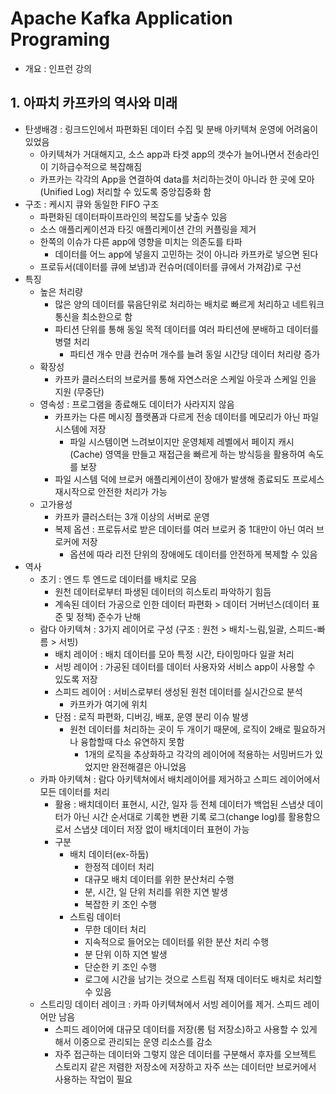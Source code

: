 # Apache Kafka Application Programing

- 개요 : 인프런 강의

## 1. 아파치 카프카의 역사와 미래

- 탄생배경 : 링크드인에서 파편화된 데이터 수집 및 분배 아키텍쳐 운영에 어려움이 있었음
  - 아키텍쳐가 거대해지고, 소스 app과 타겟 app의 갯수가 늘어나면서 전송라인이 기하급수적으로 복잡해짐
  - 카프카는 각각의 App을 연결하여 data를 처리하는것이 아니라 한 곳에 모아(Unified Log) 처리할 수 있도록 중앙집중화 함
- 구조 : 케시지 큐와 동일한 FIFO 구조
  - 파편화된 데이터파이프라인의 복잡도를 낮출수 있음
  - 소스 애플리케이션과 타깃 애플리케이션 간의 커플링을 제거
  - 한쪽의 이슈가 다른 app에 영향을 미치는 의존도를 타파
    - 데이터를 어느 app에 넣을지 고민하는 것이 아니라 카프카로 넣으면 된다
  - 프로듀서(데이터를 큐에 보냄)과 컨슈머(데이터를 큐에서 가져감)로 구선
- 특징
  - 높은 처리량
    - 많은 양의 데이터를 묶음단위로 처리하는 배치로 빠르게 처리하고 네트워크 통신을 최소한으로 함
    - 파티션 단위를 통해 동일 목적 데이터를 여러 파티션에 분배하고 데이터를 병렬 처리
      - 파티션 개수 만큼 컨슈머 개수를 늘려 동일 시간당 데이터 처리량 증가
  - 확장성
    - 카프카 클러스터의 브로커를 통해 자연스러운 스케일 아웃과 스케일 인을 지원 (무중단)
  - 영속성 : 프로그램을 종료해도 데이터가 사라지지 않음
    - 카프카는 다른 메시징 플랫폼과 다르게 전송 데이터를 메모리가 아닌 파일 시스템에 저장
      - 파일 시스템이면 느려보이지만 운영체제 레벨에서 페이지 캐시(Cache) 영역을 만들고 재접근을 빠르게 하는 방식등을 활용하여 속도를 보장
    - 파일 시스템 덕에 브로커 애플리케이션이 장애가 발생해 종료되도 프로세스 재시작으로 안전한 처리가 가능
  - 고가용성
    - 카프카 클러스터는 3개 이상의 서버로 운영
    - 복제 옵션 : 프로듀서로 받은 데이터를 여러 브로커 중 1대만이 아닌 여러 브로커에 저장
      - 옵션에 따라 리전 단위의 장애에도 데이터를 안전하게 복제할 수 있음
- 역사
  - 초기 : 엔드 투 엔드로 데이터를 배치로 모음
    - 원천 데이터로부터 파생된 데이터의 히스토리 파악하기 힘듬
    - 계속된 데이터 가공으로 인한 데이터 파편화 > 데이터 거버넌스(데이터 표준 및 정책) 준수가 난해
  - 람다 아키텍쳐 : 3가지 레이어로 구성 (구조 : 원천 > 배치-느림,일괄, 스피드-빠름 > 서빙)
    - 배치 레이어 : 배치 데이터를 모아 특정 시간, 타이밍마다 일괄 처리
    - 서빙 레이어 : 가공된 데이터를 데이터 사용자와 서비스 app이 사용할 수 있도록 저장
    - 스피드 레이어 : 서비스로부터 생성된 원천 데이터를 실시간으로 분석
      - 카프카가 여기에 위치
    - 단점 : 로직 파편화, 디버깅, 배포, 운영 분리 이슈 발생
      - 원천 데이터를 처리하는 곳이 두 개이기 때문에, 로직이 2배로 필요하거나 융합할때 다소 유연하지 못함
        - 1개의 로직을 추상화하고 각각의 레이어에 적용하는 서밍버드가 있었지만 완전해결은 아니었음
  - 카파 아키텍쳐 : 람다 아키텍쳐에서 배치레이어를 제거하고 스피드 레이어에서 모든 데이터를 처리
    - 활용 : 배치데이터 표현시, 시간, 일자 등 전체 데이터가 백업된 스냅샷 데이터가 아닌 시간 순서대로 기록한 변환 기록 로그(change log)를 활용함으로서 스냅샷 데이터 저장 없이 배치데이터 표현이 가능
    - 구분
      - 배치 데이터(ex-하둡)
        - 한정적 데이터 처리
        - 대규모 배치 데이터를 위한 분산처리 수행
        - 분, 시간, 일 단위 처리를 위한 지연 발생
        - 복잡한 키 조인 수행
      - 스트림 데이터
        - 무한 데이터 처리
        - 지속적으로 들어오는 데이터를 위한 분산 처리 수행
        - 분 단위 이하 지연 발생
        - 단순한 키 조인 수행
        - 로그에 시간을 남기는 것으로 스트림 적재 데이터도 배치로 처리할 수 있음
  - 스트리밍 데이터 레이크 : 카파 아키텍쳐에서 서빙 레이어를 제거. 스피드 레이어만 남음
    - 스피드 레이어에 대규모 데이터를 저장(롱 텀 저장소)하고 사용할 수 있게 해서 이중으로 관리되는 운영 리소스를 감소
    - 자주 접근하는 데이터와 그렇지 않은 데이터를 구분해서 후자를 오브젝트 스토리지 같은 저렴한 저장소에 저장하고 자주 쓰는 데이터만 브로커에서 사용하는 작업이 필요
